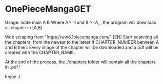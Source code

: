 # OnePieceMangaGET
Usage: node main A B
Where A>=1 and B >=A, , the program will download all chapter in [A,B]

Web scraping from "https://ww8.1piecemanga.com/" [EN]
Start scanning all the chapters, from the newest to the latest
if CHAPTER_NUMBER between A and B then:
Every image of the chapter will be downloaded and a pdf will be created with the CHAPTER_NAME.

At the end of the process, the ./chapters folder will contain all the chapters in .pdf !

Enjoy :)
